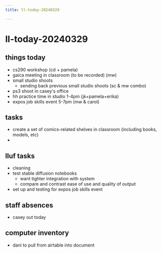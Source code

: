 ```yaml
---
title: ll-today-20240329

---
```


# ll-today-20240329

## things today
* cs290 workshop (cd + pamela)
* gaica meeting in classroom (to be recorded) (mw)
* small studio shoots
    * sending back previous small studio shoots (sc & mw combo)
* ps3 shoot in casey's office
* hh practice time in studio 1-4pm (jk+pamela+erika)
* expos job skills event 5-7pm (mw & carol)


## tasks
- create a set of comics-related shelves in classroom (including books, models, etc)
- 

## lluf tasks
* cleaning
* test stable diffusion notebooks
    * want tighter integration with system
    * compare and contrast ease of use and quality of output
* set up and testing for expos job skills event


## staff absences
* casey out today

## computer inventory
* dani to pull from airtable into document

